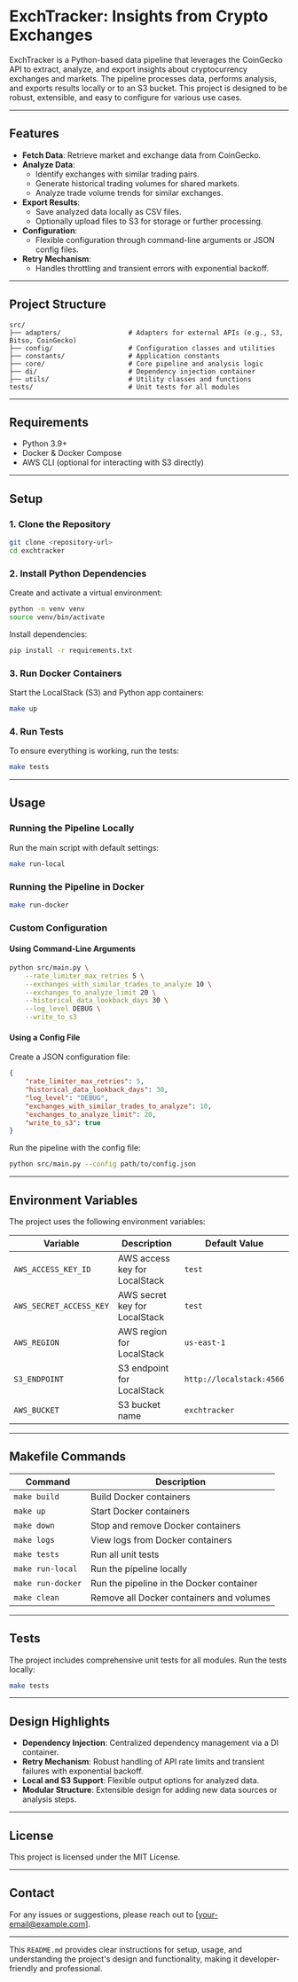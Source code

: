 # **ExchTracker: Insights from Crypto Exchanges**

ExchTracker is a Python-based data pipeline that leverages the CoinGecko API to extract, analyze, and export insights about cryptocurrency exchanges and markets. The pipeline processes data, performs analysis, and exports results locally or to an S3 bucket. This project is designed to be robust, extensible, and easy to configure for various use cases.

---

## **Features**
- **Fetch Data**: Retrieve market and exchange data from CoinGecko.
- **Analyze Data**:
  - Identify exchanges with similar trading pairs.
  - Generate historical trading volumes for shared markets.
  - Analyze trade volume trends for similar exchanges.
- **Export Results**:
  - Save analyzed data locally as CSV files.
  - Optionally upload files to S3 for storage or further processing.
- **Configuration**:
  - Flexible configuration through command-line arguments or JSON config files.
- **Retry Mechanism**:
  - Handles throttling and transient errors with exponential backoff.

---

## **Project Structure**
```
src/
├── adapters/                 # Adapters for external APIs (e.g., S3, Bitso, CoinGecko)
├── config/                   # Configuration classes and utilities
├── constants/                # Application constants
├── core/                     # Core pipeline and analysis logic
├── di/                       # Dependency injection container
├── utils/                    # Utility classes and functions
tests/                        # Unit tests for all modules
```

---

## **Requirements**
- Python 3.9+
- Docker & Docker Compose
- AWS CLI (optional for interacting with S3 directly)

---

## **Setup**

### 1. **Clone the Repository**
```bash
git clone <repository-url>
cd exchtracker
```

### 2. **Install Python Dependencies**
Create and activate a virtual environment:
```bash
python -m venv venv
source venv/bin/activate
```

Install dependencies:
```bash
pip install -r requirements.txt
```

### 3. **Run Docker Containers**
Start the LocalStack (S3) and Python app containers:
```bash
make up
```

### 4. **Run Tests**
To ensure everything is working, run the tests:
```bash
make tests
```

---

## **Usage**

### **Running the Pipeline Locally**
Run the main script with default settings:
```bash
make run-local
```

### **Running the Pipeline in Docker**
```bash
make run-docker
```

### **Custom Configuration**

#### **Using Command-Line Arguments**
```bash
python src/main.py \
    --rate_limiter_max_retries 5 \
    --exchanges_with_similar_trades_to_analyze 10 \
    --exchanges_to_analyze_limit 20 \
    --historical_data_lookback_days 30 \
    --log_level DEBUG \
    --write_to_s3
```

#### **Using a Config File**
Create a JSON configuration file:
```json
{
    "rate_limiter_max_retries": 5,
    "historical_data_lookback_days": 30,
    "log_level": "DEBUG",
    "exchanges_with_similar_trades_to_analyze": 10,
    "exchanges_to_analyze_limit": 20,
    "write_to_s3": true
}
```

Run the pipeline with the config file:
```bash
python src/main.py --config path/to/config.json
```

---

## **Environment Variables**
The project uses the following environment variables:

| Variable              | Description                                | Default Value       |
|-----------------------|--------------------------------------------|---------------------|
| `AWS_ACCESS_KEY_ID`   | AWS access key for LocalStack              | `test`              |
| `AWS_SECRET_ACCESS_KEY` | AWS secret key for LocalStack             | `test`              |
| `AWS_REGION`          | AWS region for LocalStack                 | `us-east-1`         |
| `S3_ENDPOINT`         | S3 endpoint for LocalStack                | `http://localstack:4566` |
| `AWS_BUCKET`          | S3 bucket name                            | `exchtracker`       |

---

## **Makefile Commands**

| Command       | Description                                     |
|---------------|-------------------------------------------------|
| `make build`  | Build Docker containers                        |
| `make up`     | Start Docker containers                        |
| `make down`   | Stop and remove Docker containers              |
| `make logs`   | View logs from Docker containers               |
| `make tests`  | Run all unit tests                             |
| `make run-local` | Run the pipeline locally                     |
| `make run-docker` | Run the pipeline in the Docker container    |
| `make clean`  | Remove all Docker containers and volumes       |

---

## **Tests**
The project includes comprehensive unit tests for all modules. Run the tests locally:
```bash
make tests
```

---

## **Design Highlights**
- **Dependency Injection**: Centralized dependency management via a DI container.
- **Retry Mechanism**: Robust handling of API rate limits and transient failures with exponential backoff.
- **Local and S3 Support**: Flexible output options for analyzed data.
- **Modular Structure**: Extensible design for adding new data sources or analysis steps.

---

## **License**
This project is licensed under the MIT License.

---

## **Contact**
For any issues or suggestions, please reach out to [your-email@example.com].

---

This `README.md` provides clear instructions for setup, usage, and understanding the project's design and functionality, making it developer-friendly and professional.